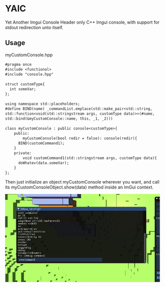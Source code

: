 # YAIC
Yet Another Imgui Console
Header only C++ Imgui console, with support for stdout redirection unto itself.

## Usage
myCustomConsole.hpp
```
#pragma once
#include <functional>
#include "console.hpp"

struct customType{
  int someVar;
};

using namespace std::placeholders;
#define BIND(name) _commandList.emplace(std::make_pair<std::string, std::function<void(std::stringstream args, customType data)>>(#name, std::bind(&myCustomConsole::name, this, _1, _2)))

class myCustomConsole : public console<customType>{
	public:
		myCustomConsole(bool redir = false): console(redir){
      BIND(customCommand1);
    }
	private:
		void customCommand1(std::stringstream args, customType data){
      doWhatev(data.someVar);
    }
};
```
Then just initialize an object myCustomConsole wherever you want, and call its myCustomConsoleObject.show(data) method inside an ImGui context.

![Sample image](https://github.com/theKlanc/YAIC/blob/master/sample.jpg?raw=true)
